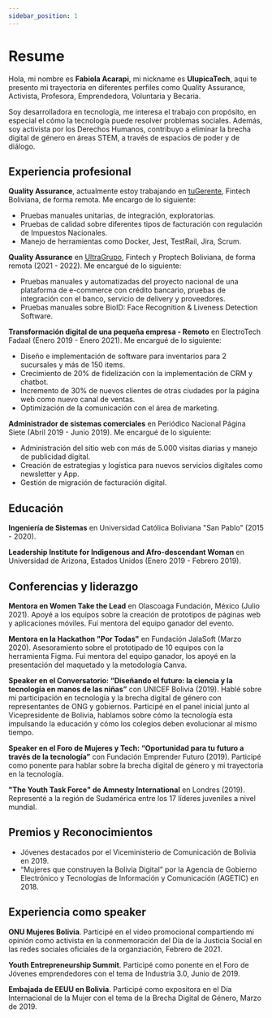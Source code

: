 ```yaml
---
sidebar_position: 1
---
```


# Resume

Hola, mi nombre es **Fabiola Acarapi**, mi nickname es **UlupicaTech**, aqui te presento
mi trayectoria en diferentes perfiles como Quality Assurance, Activista, Profesora,
Emprendedora, Voluntaria y Becaria.

Soy desarrolladora en tecnología, me interesa el trabajo con propósito, en especial el cómo la tecnología puede resolver problemas sociales. Además, soy activista por los Derechos Humanos, contribuyo a eliminar la brecha digital de género en áreas STEM, a través de espacios de poder y de diálogo.

## Experiencia profesional

**Quality Assurance**, actualmente estoy trabajando en [tuGerente](https://www.tugerente.com/), Fintech Boliviana, de forma remota. Me encargo de lo siguiente:
- Pruebas manuales unitarias, de integración, exploratorias.
- Pruebas de calidad sobre diferentes tipos de facturación con regulación de Impuestos Nacionales.
- Manejo de herramientas como Docker, Jest, TestRail, Jira, Scrum.

**Quality Assurance** en [UltraGrupo](https://www.ultracreditos.com/), Fintech y Proptech Boliviana, de forma remota (2021 - 2022). Me encargué de lo siguiente:
- Pruebas manuales y automatizadas del proyecto nacional de una plataforma de e-commerce con crédito bancario, pruebas de integración con el banco, servicio de delivery y proveedores.
- Pruebas manuales sobre BioID: Face Recognition & Liveness Detection Software.

**Transformación digital de una pequeña empresa - Remoto** en ElectroTech Fadaal  (Enero 2019 - Enero 2021). Me encargué de lo siguiente:
- Diseño e implementación de software para inventarios para 2 sucursales y más de 150 items.
- Crecimiento de 20% de fidelización con la implementación de CRM y chatbot.
- Incremento de 30% de nuevos clientes de otras ciudades por la página web como nuevo canal de ventas.
- Optimización de la comunicación con el área de marketing.

**Administrador de sistemas comerciales** en Periódico Nacional Página Siete (Abril 2019 - Junio 2019). Me encargué de lo siguiente:
- Administración del sitio web con más de 5.000 visitas diarias y manejo de publicidad digital.
- Creación de estrategias y logística para nuevos servicios digitales como newsletter y App.
- Gestión de migración de facturación digital.

## Educación
**Ingeniería de Sistemas** en Universidad Católica Boliviana "San Pablo" (2015 - 2020).

**Leadership Institute for Indigenous and Afro-descendant Woman** en Universidad de Arizona, Estados Unidos (Enero 2019 - Febrero 2019).

## Conferencias y liderazgo

**Mentora en Women Take the Lead** en  Olascoaga Fundación, México (Julio 2021).
Apoyé a los equipos sobre la creación de prototipos de páginas web y aplicaciones móviles.
Fuí mentora del equipo ganador del evento.

**Mentora en la Hackathon "Por Todas"** en Fundación JalaSoft (Marzo 2020).
Asesoramiento sobre el prototipado de 10 equipos con la herramienta Figma.
Fui mentora del equipo ganador, los apoyé en la presentación del maquetado y la metodología Canva.

**Speaker en el Conversatorio: “Diseñando el futuro: la ciencia y la tecnología en manos de las niñas”** con UNICEF Bolivia (2019).
Hablé sobre mi participación en tecnología y la brecha digital de género con representantes de ONG y gobiernos.
Participé en el panel inicial junto al Vicepresidente de Bolivia, hablamos sobre cómo la tecnología esta impulsando la educación y cómo los colegios deben evolucionar al mismo tiempo.

**Speaker en el Foro de Mujeres y Tech: “Oportunidad para tu futuro a través de la tecnología”** con Fundación Emprender Futuro (2019).
Participé como ponente para hablar sobre la brecha digital de género y mi trayectoria en la tecnología.

**"The Youth Task Force" de Amnesty International** en Londres (2019).  Representé a la región de Sudamérica entre los 17 líderes juveniles a nivel mundial.

## Premios y Reconocimientos
- Jóvenes destacados por el Viceministerio de Comunicación de Bolivia en 2019.
- “Mujeres que construyen la Bolivia Digital” por la Agencia de Gobierno Electrónico y Tecnologías de Información y Comunicación (AGETIC) en 2018.

## Experiencia como speaker

**ONU Mujeres Bolivia**. Participé en el video promocional compartiendo mi opinión como activista en la conmemoración del Día de la Justicia Social en las redes sociales oficiales de la organziación, Febrero de 2021.

**Youth Entrepreneurship Summit**. Participé como ponente en el Foro de Jóvenes emprendedores con el tema de Industria 3.0, Junio de 2019.

**Embajada de EEUU en Bolivia**. Participé como expositora en el Día Internacional de la Mujer con el tema de la Brecha Digital de Género, Marzo de 2019.


